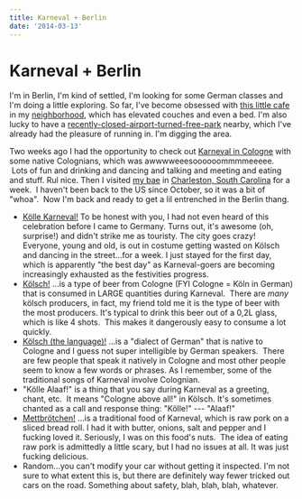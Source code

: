 ```yaml
---
title: Karneval + Berlin
date: '2014-03-13'
---
```



Karneval + Berlin
=================

I'm in Berlin, I'm kind of settled, I'm looking for some German classes
and I'm doing a little exploring. So far, I've become obsessed with
[this little
cafe](https://www.google.com/maps/place/Leuchtstoff+-+Kaffeebar/@52.4677806,13.4322653,16z/data=!4m7!1m4!3m3!1s0x47a8458b312a13cd:0x3033709913e2f96a!2zTmV1a8O2bGxu!3b1!3m1!1s0x0:0xd49a28d4a6be518)
in my
[neighborhood](https://www.google.com/maps/place/Neuk%C3%B6lln/@52.445912,13.4617911,12z/data=!3m1!4b1!4m2!3m1!1s0x47a8458b312a13cd:0x3033709913e2f96a),
which has elevated couches and even a bed. I'm also lucky to have a
[recently-closed-airport-turned-free-park](https://www.google.com/maps/place/Berlin+Tempelhof+Airport/@52.4741647,13.4034028,15z/data=!3m1!4b1!4m2!3m1!1s0x47a84fe8c5153a9b:0xb4e716f66e9829a9) nearby,
which I've already had the pleasure of running in. I'm digging the area.

Two weeks ago I had the opportunity to check out [Karneval in
Cologne](http://en.wikipedia.org/wiki/Cologne_Carnival) with some native
Colognians, which was awwwweeesoooooommmmeeeee.  Lots of fun and
drinking and dancing and talking and meeting and eating and stuff. Rul
nice. Then I visited [my bae](http://brandonoxendine.com/) in
[Charleston, South
Carolina](https://www.google.com/maps/place/Charleston,+SC/@32.8210454,-79.9704779,11z/data=!3m1!4b1!4m2!3m1!1s0x88fe7a42dca82477:0x35faf7e0aee1ec6b)
for a week.  I haven't been back to the US since October, so it was a
bit of "whoa".  Now I'm back and ready to get a lil entrenched in the
Berlin thang.

-   [Kölle Karneval!](http://www.koeln.de/tourismus/karneval) To be
    honest with you, I had not even heard of this celebration before I
    came to Germany. Turns out, it's awesome (oh, surprise!) and didn't
    strike me as touristy. The city goes crazy! Everyone, young and old,
    is out in costume getting wasted on Kölsch and dancing in the
    street...for a week. I just stayed for the first day, which is
    apparently "the best day" as Karneval-goers are becoming
    increasingly exhausted as the festivities progress.
-   [Kölsch!](http://en.wikipedia.org/wiki/K%C3%B6lsch_(beer)) ...is a
    type of beer from Cologne (FYI Cologne = Köln in German) that is
    consumed in LARGE quantities during Karneval.  There are *many*
    kölsch producers, in fact, my friend told me it is the type of beer
    with the most producers. It's typical to drink this beer out of a
    0,2L glass, which is like 4 shots.  This makes it dangerously easy
    to consume a lot quickly.
-   [Kölsch (the
    language)!](http://en.wikipedia.org/wiki/K%C3%B6lsch_language) ...is
    a "dialect of German" that is native to Cologne and I guess not
    super intelligible by German speakers.  There are few people that
    speak it natively in Cologne and most other people seem to know a
    few words or phrases. As I remember, some of the traditional songs
    of Karneval involve Colognian.
-   "Kölle Alaaf!" is a thing that you say during Karneval as a
    greeting, chant, etc.  It means "Cologne above all!\" in Kölsch.
    It's sometimes chanted as a call and response thing: \"Kölle!" ---
    "Alaaf!"
-   [Mettbrötchen!](http://en.wikipedia.org/wiki/Mett) ...is a
    traditional food of Karneval, which is raw pork on a sliced bread
    roll. I had it with butter, onions, salt and pepper and I fucking
    loved it. Seriously, I was on this food's nuts.  The idea of eating
    raw pork is admittedly a little scary, but I had no issues at all.
    It was just fucking delicious.
-   Random...you can't modify your car without getting it inspected. I'm
    not sure to what extent this is, but there are definitely way fewer
    tricked out cars on the road. Something about safety, blah, blah,
    blah, whatever.

